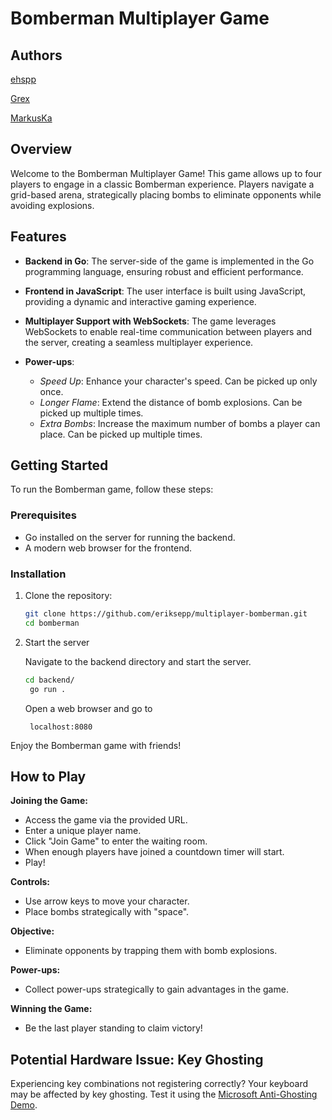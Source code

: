 # Bomberman Multiplayer Game

## Authors

[ehspp](https://github.com/eriksepp/)

[Grex](https://01.kood.tech/git/Grex)

[MarkusKa](https://01.kood.tech/git/MarkusKa)

## Overview

Welcome to the Bomberman Multiplayer Game! This game allows up to four players to engage in a classic Bomberman experience. Players navigate a grid-based arena, strategically placing bombs to eliminate opponents while avoiding explosions.

## Features

- **Backend in Go**: The server-side of the game is implemented in the Go programming language, ensuring robust and efficient performance.

- **Frontend in JavaScript**: The user interface is built using JavaScript, providing a dynamic and interactive gaming experience.

- **Multiplayer Support with WebSockets**: The game leverages WebSockets to enable real-time communication between players and the server, creating a seamless multiplayer experience.

- **Power-ups**:
  - _Speed Up_: Enhance your character's speed. Can be picked up only once.
  - _Longer Flame_: Extend the distance of bomb explosions. Can be picked up multiple times.
  - _Extra Bombs_: Increase the maximum number of bombs a player can place. Can be picked up multiple times.

## Getting Started

To run the Bomberman game, follow these steps:

### Prerequisites

- Go installed on the server for running the backend.
- A modern web browser for the frontend.

### Installation

1. Clone the repository:

   ```bash
   git clone https://github.com/eriksepp/multiplayer-bomberman.git
   cd bomberman
   ```

2. Start the server

   Navigate to the backend directory and start the server.

   ```bash
   cd backend/
    go run .
   ```

   Open a web browser and go to

   ```
    localhost:8080
   ```

Enjoy the Bomberman game with friends!

## How to Play

**Joining the Game:**

- Access the game via the provided URL.
- Enter a unique player name.
- Click "Join Game" to enter the waiting room.
- When enough players have joined a countdown timer will start.
- Play!

**Controls:**

- Use arrow keys to move your character.
- Place bombs strategically with "space".

**Objective:**

- Eliminate opponents by trapping them with bomb explosions.

**Power-ups:**

- Collect power-ups strategically to gain advantages in the game.

**Winning the Game:**

- Be the last player standing to claim victory!

## Potential Hardware Issue: Key Ghosting

Experiencing key combinations not registering correctly? Your keyboard may be affected by key ghosting. Test it using the [Microsoft Anti-Ghosting Demo](https://www.microsoft.com/applied-sciences/projects/anti-ghosting-demo).
